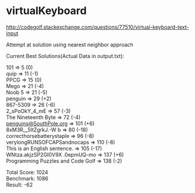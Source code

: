 # virtualKeyboard
http://codegolf.stackexchange.com/questions/77510/virtual-keyboard-text-input

Attempt at solution using nearest neighbor approach


Current Best Solutions(Actual Data in output.txt):

101	=> 5 (0)  
quip => 11 (-1)   
PPCG => 15 (0)  
Mego => 21 (-4)  
Noob 5 => 21 (-5)  
penguin => 29 (+2)  
867-5309 => 26 (-6)  
2_sPoOkY_4_mE => 57 (-3)   
The Nineteenth Byte => 72 (-4)   
penguins@SouthPole.org => 101 (+6)   
8xM3R__5ltZgrkJ.-W b => 80 (-18)  
correcthorsebatterystaple => 96 (-8)  
verylongRUNSOFCAPSandnocaps => 110 (-8)  
This is an English sentence. => 105 (-17)  
WNtza.akjzSP2GI0V9X .0epmUQ-mo => 137 (+6)  
Programming Puzzles and Code Golf => 138 (-2)  

Total Score: 1024  
Benchmark: 1086  
Result: -62
